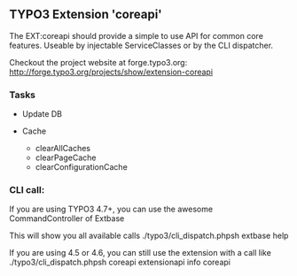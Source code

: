 ## TYPO3 Extension 'coreapi' ##

The EXT:coreapi should provide a simple to use API for common core features. Useable by injectable ServiceClasses or by the CLI dispatcher.

Checkout the project website at forge.typo3.org:
	http://forge.typo3.org/projects/show/extension-coreapi

### Tasks ###
* Update DB


* Cache
	* clearAllCaches
	* clearPageCache
	* clearConfigurationCache

### CLI call: ###
If you are using TYPO3 4.7+, you can use the awesome CommandController of Extbase

This will show you all available calls
	./typo3/cli_dispatch.phpsh extbase help

If you are using 4.5 or 4.6, you can still use the extension with a call like
	./typo3/cli_dispatch.phpsh coreapi extensionapi info coreapi